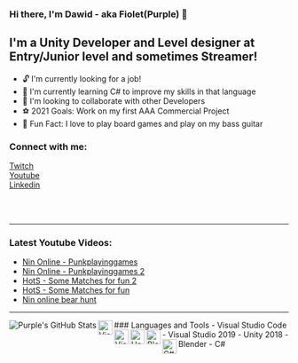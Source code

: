### Hi there, I'm Dawid - aka Fiolet(Purple) 👋

## I'm a Unity Developer and Level designer at Entry/Junior level and sometimes Streamer!
- 🔓 I'm currently looking for a job!
- 🌱 I'm currently learning C# to improve my skills in that language
- 👯 I'm looking to collaborate with other Developers
- ⚽ 2021 Goals: Work on my first AAA Commercial Project
- 💜 Fun Fact: I love to play board games and play on my bass guitar

### Connect with me:
<a href="https://www.twitch.tv/punkplayinggames">Twitch</a>  
<a href="https://www.youtube.com/channel/UCItH16WRPq7CDVM8TYNTaoA">Youtube</a>  
<a href="www.linkedin.com/in/dawid-koźmin">Linkedin</a>

<br />
<br />

---

### Latest Youtube Videos:
<!-- BLOG-POST-LIST:START -->
- [Nin Online - Punkplayinggames](https://www.youtube.com/watch?v=gsVLyk1XYqs)
- [Nin Online - Punkplayinggames 2](https://www.youtube.com/watch?v=zKk67t62YyI)
- [HotS - Some Matches for fun 2](https://www.youtube.com/watch?v=bMTysjg9bg4)
- [HotS - Some Matches for fun](https://www.youtube.com/watch?v=ld2RXs8rRgk)
- [Nin online bear hunt](https://www.youtube.com/watch?v=G2q8-kxZSxQ)
<!-- BLOG-POST-LIST:END -->

---
<img align="left" alt="Purple's GitHub Stats" src="https://github-readme-stats.vercel.app/api?username=Fiolecik&show_icons=true&hide_border=true" />
### Languages and Tools
- <img align="left" alt="Visual Studio Code" width="26px" src="https://cdn.dribbble.com/users/340052/screenshots/2436746/icon-dribbble_1x.png" >Visual Studio Code</img>
- <img align="left" alt="Visual Studio 2019" width="26px" src="https://d1u7j79bg1ays7.cloudfront.net/blog/wp-content/uploads/2019/01/visual-studio-2019.png">Visual Studio 2019</img>
- <img align="left" alt="Unity 2018" width="26px" src="https://upload.wikimedia.org/wikipedia/ru/a/a3/Unity_Logo.png">Unity 2018</img>
- <img align="left" alt="Blender" width="26px" src="https://th.bing.com/th/id/Rb2c55301f175ab307de679ac74d4d791?rik=AKiQv6MTBIowhQ&riu=http%3a%2f%2fimages5.fanpop.com%2fimage%2fphotos%2f31800000%2fBlender-logo-blender-31861010-167-132.png" />Blender 
- <img align="left" alt="C#" width="26px" src="https://cdn.auth0.com/blog/native-csharp/logo.png" />C#
